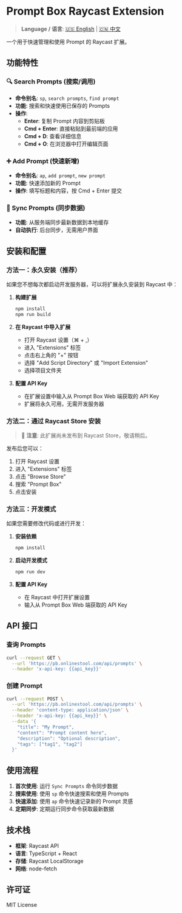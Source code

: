 # Prompt Box Raycast Extension

> **Language / 语言**: [🇺🇸 English](./README.md) | [🇨🇳 中文](./README.ZH.md)

一个用于快速管理和使用 Prompt 的 Raycast 扩展。

## 功能特性

### 🔍 Search Prompts (搜索/调用)
- **命令别名**: `sp`, `search prompts`, `find prompt`
- **功能**: 搜索和快速使用已保存的 Prompts
- **操作**:
  - **Enter**: 复制 Prompt 内容到剪贴板
  - **Cmd + Enter**: 直接粘贴到最前端的应用
  - **Cmd + D**: 查看详细信息
  - **Cmd + O**: 在浏览器中打开编辑页面

### ➕ Add Prompt (快速新增)
- **命令别名**: `ap`, `add prompt`, `new prompt`
- **功能**: 快速添加新的 Prompt
- **操作**: 填写标题和内容，按 Cmd + Enter 提交

### 🔄 Sync Prompts (同步数据)
- **功能**: 从服务端同步最新数据到本地缓存
- **自动执行**: 后台同步，无需用户界面

## 安装和配置

### 方法一：永久安装（推荐）

如果您不想每次都启动开发服务器，可以将扩展永久安装到 Raycast 中：

1. **构建扩展**
   ```bash
   npm install
   npm run build
   ```

2. **在 Raycast 中导入扩展**
   - 打开 Raycast 设置（⌘ + ,）
   - 进入 "Extensions" 标签
   - 点击右上角的 "+" 按钮
   - 选择 "Add Script Directory" 或 "Import Extension"
   - 选择项目文件夹

3. **配置 API Key**
   - 在扩展设置中输入从 Prompt Box Web 端获取的 API Key
   - 扩展将永久可用，无需开发服务器

### 方法二：通过 Raycast Store 安装

> 📝 **注意**: 此扩展尚未发布到 Raycast Store，敬请稍后。

发布后您可以：
1. 打开 Raycast 设置
2. 进入 "Extensions" 标签
3. 点击 "Browse Store"
4. 搜索 "Prompt Box"
5. 点击安装

### 方法三：开发模式

如果您需要修改代码或进行开发：

1. **安装依赖**
   ```bash
   npm install
   ```

2. **启动开发模式**
   ```bash
   npm run dev
   ```

3. **配置 API Key**
   - 在 Raycast 中打开扩展设置
   - 输入从 Prompt Box Web 端获取的 API Key

## API 接口

### 查询 Prompts
```bash
curl --request GET \
  --url 'https://pb.onlinestool.com/api/prompts' \
  --header 'x-api-key: {{api_key}}'
```

### 创建 Prompt
```bash
curl --request POST \
  --url 'https://pb.onlinestool.com/api/prompts' \
  --header 'content-type: application/json' \
  --header 'x-api-key: {{api_key}}' \
  --data '{
    "title": "My Prompt",
    "content": "Prompt content here",
    "description": "Optional description",
    "tags": ["tag1", "tag2"]
  }'
```

## 使用流程

1. **首次使用**: 运行 `Sync Prompts` 命令同步数据
2. **搜索使用**: 使用 `sp` 命令快速搜索和使用 Prompts
3. **快速添加**: 使用 `ap` 命令快速记录新的 Prompt 灵感
4. **定期同步**: 定期运行同步命令获取最新数据

## 技术栈

- **框架**: Raycast API
- **语言**: TypeScript + React
- **存储**: Raycast LocalStorage
- **网络**: node-fetch

## 许可证

MIT License
